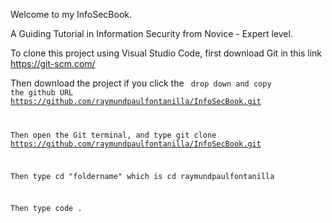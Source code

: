 Welcome to my InfoSecBook.

A Guiding Tutorial in Information Security from Novice - Expert level.

To clone this project using Visual Studio Code, first download Git in this link https://git-scm.com/

Then download the project if you click the <Code> drop down and copy the github URL https://github.com/raymundpaulfontanilla/InfoSecBook.git

Then open the Git terminal, and type git clone https://github.com/raymundpaulfontanilla/InfoSecBook.git

Then type cd "foldername" which is cd raymundpaulfontanilla

Then type code .
